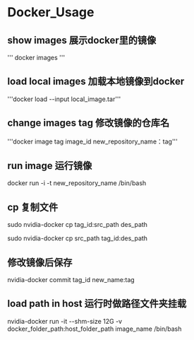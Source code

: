 # Docker_Usage

## show images 展示docker里的镜像

''' docker images '''

## load local images 加载本地镜像到docker

'''docker load --input local_image.tar'''

## change images tag 修改镜像的仓库名

'''docker image tag image_id new_repository_name：tag'''

## run image 运行镜像

docker run -i -t new_repository_name /bin/bash

## cp 复制文件

sudo nvidia-docker cp tag_id:src_path des_path

sudo nvidia-docker cp src_path tag_id:des_path

## 修改镜像后保存

nvidia-docker commit tag_id new_name:tag

## load path in host 运行时做路径文件夹挂载

nvidia-docker run -it --shm-size 12G -v docker_folder_path:host_folder_path image_name /bin/bash
